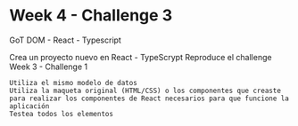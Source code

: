 # Week 4 - Challenge 3

GoT DOM - React - Typescript

Crea un proyecto nuevo en React - TypeScrypt Reproduce el challenge Week 3 - Challenge 1

    Utiliza el mismo modelo de datos
    Utiliza la maqueta original (HTML/CSS) o los componentes que creaste para realizar los componentes de React necesarios para que funcione la aplicación
    Testea todos los elementos
